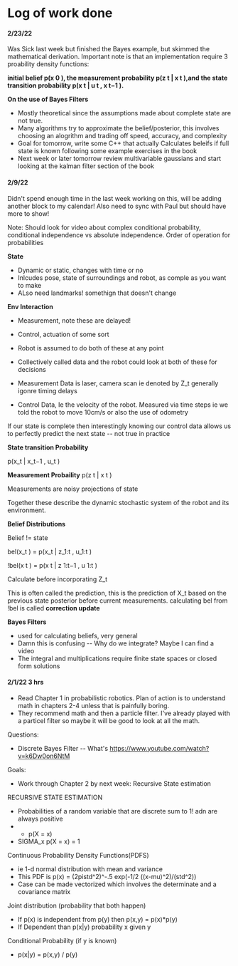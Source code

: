 # Log of work done

#### 2/23/22
Was Sick last week but finished the Bayes example, but skimmed the mathematical derivation.
Important note is that an implementation require 3 proability density functions:

**initial belief p(x 0 ), the measurement probability p(z t | x t ),and the state transition probability p(x t | u t , x t−1 ).**

**On the use of Bayes Filters**
- Mostly theoretical since the assumptions made about complete state are not true.
- Many algorithms try to approximate the belief/posterior, this involves choosing an alogrithm and trading off speed, accuracy, and complexity
- Goal for tomorrow, write some C++ that actually Calculates beleifs if full state is known following some example exercises in the book
- Next week or later tomorrow review multivariable gaussians and start looking at the kalman filter section of the book


#### 2/9/22
Didn't spend enough time in the last week working on this, will be adding another block to my calendar!
Also need to sync with Paul but should have more to show!

Note: Should look for video about complex conditional probability, conditional independence vs absolute independence. Order of operation for probabilities

**State**
- Dynamic or static, changes with time or no
- Inlcudes pose, state of surroundings and robot, as comple as you want to make
- ALso need landmarks! somethign that doesn't change

**Env Interaction**
- Measurement, note these are delayed!
- Control, actuation of some sort
- Robot is assumed to do both of these at any point
- Collectively called data and the robot could look at both of these for decisions

- Measurement Data is laser, camera scan ie denoted by Z_t generally igonre timing delays
- Control Data, Ie the velocity of the robot. Measured via time steps ie we told the robot to move 10cm/s or also the use of odometry

If our state is complete then interestingly knowing our control data allows us to perfectly predict the next state -- not true in practice

**State transition Probability**

p(x_t | x_t−1 , u_t )

**Measurement Probaility**
p(z t | x t )

Measurements are noisy projections of state

Together these describe the dynamic stochastic system of the robot and its environment.

**Belief Distributions**

Belief != state

bel(x_t ) = p(x_t | z_1:t , u_1:t )

!bel(x t )  = p(x t | z 1:t−1 , u 1:t ) 

Calculate before incorporating Z_t

This is often called the prediction, this is the prediction of X_t based on the previous state posterior before current measurements. calculating bel from !bel is called **correction update**

**Bayes Filters**
- used for calculating beliefs, very general
- Damn this is confusing -- Why do we integrate? Maybe I can find a video
- The integral and multiplications require finite state spaces or closed  form solutions


#### 2/1/22 3 hrs

- Read Chapter 1 in probabilistic robotics. Plan of action is to understand math in chapters 2-4 unless that is painfully boring.
- They recommend math and then a particle filter. I've already played with a particel filter so maybe it will be good to look at all the math.


Questions:
- Discrete Bayes Filter -- What's https://www.youtube.com/watch?v=k6Dw0on6NtM


Goals:
- Work through Chapter 2 by next week: Recursive State estimation


RECURSIVE STATE ESTIMATION

- Probabilities of a random variable that are discrete sum to 1! adn are always positive
- - p(X = x)
- SIGMA_x p(X = x) = 1

Continuous Probability Density Functions(PDFS)
- ie 1-d normal distribution with mean and variance
- This PDF is p(x) = (2pistd^2)^-.5 exp(-1/2 ((x-mu)^2)/(std^2))
- Case can be made vectorized which involves the determinate and a covariance matrix

Joint distribution (probability that both happen)
- If p(x) is independent from p(y) then p(x,y) = p(x)\*p(y) 
- If Dependent than p(x|y) probability x given y

Conditional Probability (if y is known)
- p(x|y) = p(x,y) / p(y)
